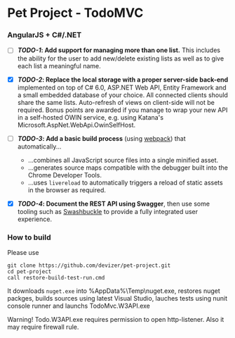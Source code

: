 # Pet Project - TodoMVC


### AngularJS + C#/.NET
* [ ] **_TODO-1_: Add support for managing more than one list.** This includes the ability for the user to add new/delete existing lists as well as to give each list a meaningful name. 
* [X] **_TODO-2_: Replace the local storage with a proper server-side back-end** implemented on top of C# 6.0, ASP.NET Web API, Entity Framework and a small embedded database of your choice. All connected clients should share the same lists. Auto-refresh of views on client-side will not be required. Bonus points are awarded if you manage to wrap your new API in a self-hosted OWIN service, e.g. using Katana's Microsoft.AspNet.WebApi.OwinSelfHost.
* [ ] **_TODO-3_: Add a basic build process** (using [webpack](https://webpack.github.io/)) that automatically...
  * ...combines all JavaScript source files into a single minified asset.
  * ...generates source maps compatible with the debugger built into the Chrome Developer Tools. 
  * ...uses `livereload` to automatically triggers a reload of static assets in the browser as required.
* [X] **_TODO-4_: Document the REST API using Swagger**, then use some tooling such as [Swashbuckle](https://github.com/domaindrivendev/Swashbuckle.AspNetCore) to provide a fully integrated user experience.


### How to build
Please use 
```
git clone https://github.com/devizer/pet-project.git
cd pet-project
call restore-build-test-run.cmd
```

It downloads `nuget.exe` into %AppData%\Temp\nuget.exe, restores nuget packges, builds sources using latest Visual Studio, lauches tests using nunit console runner and launchs TodoMvc.W3API.exe

Warning! Todo.W3API.exe requires permission to open http-listener. Also it may require firewall rule.

